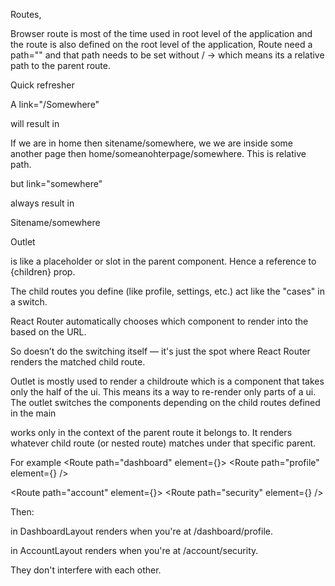 Routes, 

Browser route is most of the time used in root level of the application and the route is also defined on the root level of the application,
Route need a path="" and that path needs to be set without / -> which means its a relative path to the parent route.

Quick refresher

A link="/Somewhere"

will result in 

If we are in home then sitename/somewhere, we we are inside some another page then home/someanohterpage/somewhere. This is relative path.

but link="somewhere"

always result in

Sitename/somewhere 

Outlet

<Outlet /> is like a placeholder or slot in the parent component. Hence a reference to {children} prop.

The child routes you define (like profile, settings, etc.) act like the "cases" in a switch.

React Router automatically chooses which component to render into the <Outlet /> based on the URL.

So <Outlet /> doesn’t do the switching itself — it's just the spot where React Router renders the matched child route.

Outlet is mostly used to render a childroute which is a component that takes only the half of the ui. This means its a way to re-render only parts of a ui. The outlet switches the 
components depending on the child routes defined in the main <BrowswerRouter>


<Outlet /> works only in the context of the parent route it belongs to. It renders whatever child route (or nested route) matches under that specific parent.

For example 
<Route path="dashboard" element={<DashboardLayout />}>
  <Route path="profile" element={<Profile />} />
</Route>

<Route path="account" element={<AccountLayout />}>
  <Route path="security" element={<Security />} />
</Route>

Then:

<Outlet /> in DashboardLayout renders <Profile /> when you're at /dashboard/profile.

<Outlet /> in AccountLayout renders <Security /> when you're at /account/security.

They don't interfere with each other.